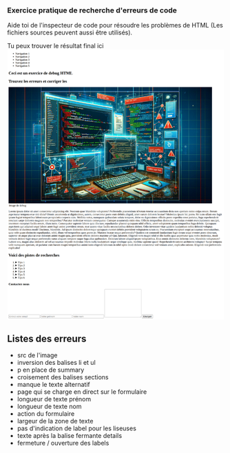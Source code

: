 ### Exercice pratique de recherche d'erreurs de code

Aide toi de l'inspecteur de code pour résoudre les problèmes de HTML (Les fichiers sources peuvent aussi être utilisés).

Tu peux trouver le résultat final ici
<img src="./assets/images/FireShot Capture 111 - Exercice de debug HTML 1 - jujuck.github.io.png" >

## Listes des erreurs

- src de l'image
- inversion des balises li et ul
- p en place de summary
- croisement des balises sections
- manque le texte alternatif
- page qui se charge en direct sur le formulaire
- longueur de texte prénom
- longueur de texte nom
- action du formulaire
- largeur de la zone de texte
- pas d'indication de label pour les liseuses
- texte après la balise fermante details
- fermeture / ouverture des labels
